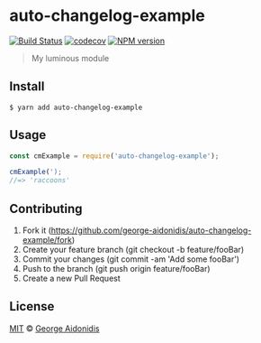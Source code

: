 # auto-changelog-example

[![Build Status](https://travis-ci.org/george-aidonidis/auto-changelog-example.svg?branch=master)](https://travis-ci.org/george-aidonidis/auto-changelog-example) [![codecov](https://codecov.io/gh/george-aidonidis/auto-changelog-example/badge.svg?branch=master)](https://codecov.io/gh/george-aidonidis/auto-changelog-example?branch=master) [![NPM version](https://img.shields.io/npm/v/auto-changelog-example.svg?style=flat)](https://www.npmjs.com/package/auto-changelog-example)

> My luminous module

## Install

```
$ yarn add auto-changelog-example
```

## Usage

```js
const cmExample = require('auto-changelog-example');

cmExample(');
//=> 'raccoons'
```

## Contributing

1. Fork it (<https://github.com/george-aidonidis/auto-changelog-example/fork>)
2. Create your feature branch (git checkout -b feature/fooBar)
3. Commit your changes (git commit -am 'Add some fooBar')
4. Push to the branch (git push origin feature/fooBar)
5. Create a new Pull Request

## License

[MIT](./license) © [George Aidonidis](http://iamgeorge.dev)
